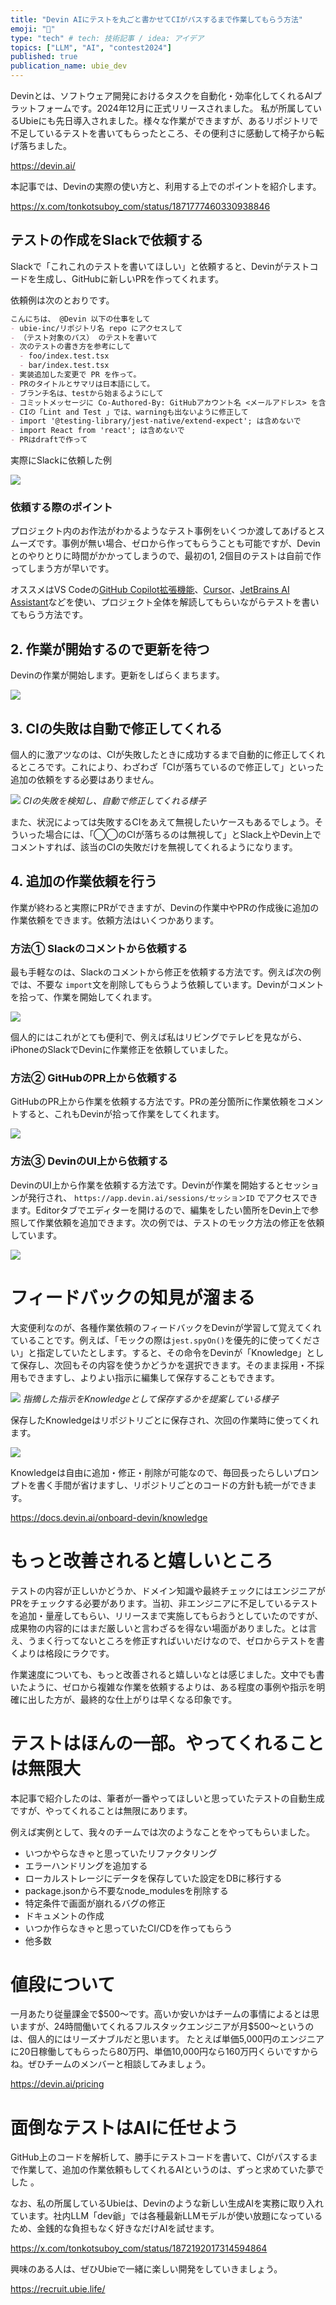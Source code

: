 ```yaml
---
title: "Devin AIにテストを丸ごと書かせてCIがパスするまで作業してもらう方法"
emoji: "🧪"
type: "tech" # tech: 技術記事 / idea: アイデア
topics: ["LLM", "AI", "contest2024"]
published: true
publication_name: ubie_dev
---
```


Devinとは、ソフトウェア開発におけるタスクを自動化・効率化してくれるAIプラットフォームです。2024年12月に正式リリースされました。 私が所属しているUbieにも先日導入されました。様々な作業ができますが、あるリポジトリで不足しているテストを書いてもらったところ、その便利さに感動して椅子から転げ落ちました。


https://devin.ai/

本記事では、Devinの実際の使い方と、利用する上でのポイントを紹介します。

https://x.com/tonkotsuboy_com/status/1871777460330938846

## テストの作成をSlackで依頼する

Slackで「これこれのテストを書いてほしい」と依頼すると、Devinがテストコードを生成し、GitHubに新しいPRを作ってくれます。

依頼例は次のとおりです。

```markdown
こんにちは、 @Devin 以下の仕事をして
- ubie-inc/リポジトリ名 repo にアクセスして
- （テスト対象のパス） のテストを書いて
- 次のテストの書き方を参考にして
  - foo/index.test.tsx
  - bar/index.test.tsx
- 実装追加した変更で PR を作って。
- PRのタイトルとサマリは日本語にして。
- ブランチ名は、testから始まるようにして
- コミットメッセージに Co-Authored-By: GitHubアカウント名 <メールアドレス> を含めて
- CIの「Lint and Test 」では、warningも出ないように修正して
- import '@testing-library/jest-native/extend-expect'; は含めないで
- import React from 'react'; は含めないで
- PRはdraftで作って
```

実際にSlackに依頼した例

![](/images/ai-for-test/request-in-slack.png)

### 依頼する際のポイント

プロジェクト内のお作法がわかるようなテスト事例をいくつか渡してあげるとスムーズです。事例が無い場合、ゼロから作ってもらうことも可能ですが、Devinとのやりとりに時間がかかってしまうので、最初の1, 2個目のテストは自前で作ってしまう方が早いです。

オススメはVS Codeの[GitHub Copilot拡張機能](https://marketplace.visualstudio.com/items?itemName=GitHub.copilot)、[Cursor](https://www.cursor.com/)、[JetBrains AI Assistant](https://plugins.jetbrains.com/plugin/22282-jetbrains-ai-assistant)などを使い、プロジェクト全体を解読してもらいながらテストを書いてもらう方法です。

## 2. 作業が開始するので更新を待つ

Devinの作業が開始します。更新をしばらくまちます。

![](/images/ai-for-test/creating.png)


## 3. CIの失敗は自動で修正してくれる

個人的に激アツなのは、CIが失敗したときに成功するまで自動的に修正してくれるところです。これにより、わざわざ「CIが落ちているので修正して」といった追加の依頼をする必要はありません。

![](/images/ai-for-test/fix-ci.png)
*CIの失敗を検知し、自動で修正してくれる様子*


また、状況によっては失敗するCIをあえて無視したいケースもあるでしょう。そういった場合には、「◯◯のCIが落ちるのは無視して」とSlack上やDevin上でコメントすれば、該当のCIの失敗だけを無視してくれるようになります。


## 4. 追加の作業依頼を行う

作業が終わると実際にPRができますが、Devinの作業中やPRの作成後に追加の作業依頼をできます。依頼方法はいくつかあります。

### 方法① Slackのコメントから依頼する

最も手軽なのは、Slackのコメントから修正を依頼する方法です。例えば次の例では、不要な `import`文を削除してもらうよう依頼しています。Devinがコメントを拾って、作業を開始してくれます。

![](/images/ai-for-test/slack-request.png)

個人的にはこれがとても便利で、例えば私はリビングでテレビを見ながら、iPhoneのSlackでDevinに作業修正を依頼していました。

### 方法② GitHubのPR上から依頼する

GitHubのPR上から作業を依頼する方法です。PRの差分箇所に作業依頼をコメントすると、これもDevinが拾って作業をしてくれます。

![](/images/ai-for-test/pr-request.png)


### 方法③ DevinのUI上から依頼する

DevinのUI上から作業を依頼する方法です。Devinが作業を開始するとセッションが発行され、 `https://app.devin.ai/sessions/セッションID` でアクセスできます。Editorタブでエディターを開けるので、編集をしたい箇所をDevin上で参照して作業依頼を追加できます。次の例では、テストのモック方法の修正を依頼しています。

![](/images/ai-for-test/devin-request.png)

# フィードバックの知見が溜まる

大変便利なのが、各種作業依頼のフィードバックをDevinが学習して覚えてくれていることです。例えば、「モックの際は`jest.spyOn()`を優先的に使ってください」と指定していたとします。すると、その命令をDevinが「Knowledge」として保存し、次回もその内容を使うかどうかを選択できます。そのまま採用・不採用もできますし、よりよい指示に編集して保存することもできます。

![](/images/ai-for-test/suggestion-knowledge.png)
*指摘した指示をKnowledgeとして保存するかを提案している様子*

保存したKnowledgeはリポジトリごとに保存され、次回の作業時に使ってくれます。

![](/images/ai-for-test/knowledge.png)

Knowledgeは自由に追加・修正・削除が可能なので、毎回長ったらしいプロンプトを書く手間が省けますし、リポジトリごとのコードの方針も統一ができます。

https://docs.devin.ai/onboard-devin/knowledge


# もっと改善されると嬉しいところ

 テストの内容が正しいかどうか、ドメイン知識や最終チェックにはエンジニアがPRをチェックする必要があります。当初、非エンジニアに不足しているテストを追加・量産してもらい、リリースまで実施してもらおうとしていたのですが、成果物の内容的にはまだ厳しいと言わざるを得ない場面がありました。とは言え、うまく行ってないところを修正すればいいだけなので、ゼロからテストを書くよりは格段にラクです。


作業速度についても、もっと改善されると嬉しいなとは感じました。文中でも書いたように、ゼロから複雑な作業を依頼するよりは、ある程度の事例や指示を明確に出した方が、最終的な仕上がりは早くなる印象です。

# テストはほんの一部。やってくれることは無限大

本記事で紹介したのは、筆者が一番やってほしいと思っていたテストの自動生成ですが、やってくれることは無限にあります。

例えば実例として、我々のチームでは次のようなことをやってもらいました。

- いつかやらなきゃと思っていたリファクタリング
- エラーハンドリングを追加する
- ローカルストレージにデータを保存していた設定をDBに移行する
- package.jsonから不要なnode_modulesを削除する
- 特定条件で画面が崩れるバグの修正
- ドキュメントの作成
- いつか作らなきゃと思っていたCI/CDを作ってもらう
- 他多数

# 値段について

一月あたり従量課金で\$500〜です。高いか安いかはチームの事情によるとは思いますが、24時間働いてくれるフルスタックエンジニアが月\$500〜というのは、個人的にはリーズナブルだと思います。 たとえば単価5,000円のエンジニアに20日稼働してもらったら80万円、単価10,000円なら160万円くらいですからね。ぜひチームのメンバーと相談してみましょう。

https://devin.ai/pricing

# 面倒なテストはAIに任せよう

GitHub上のコードを解析して、勝手にテストコードを書いて、CIがパスするまで作業して、追加の作業依頼もしてくれるAIというのは、ずっと求めていた夢でした 。

なお、私の所属しているUbieは、Devinのような新しい生成AIを実務に取り入れています。社内LLM「dev爺」では各種最新LLMモデルが使い放題になっているため、金銭的な負担もなく好きなだけAIを試せます。

https://x.com/tonkotsuboy_com/status/1872192017314594864

興味のある人は、ぜひUbieで一緒に楽しい開発をしていきましょう。

https://recruit.ubie.life/

